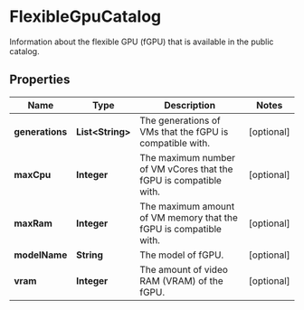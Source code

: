 

# FlexibleGpuCatalog

Information about the flexible GPU (fGPU) that is available in the public catalog.

## Properties

| Name | Type | Description | Notes |
|------------ | ------------- | ------------- | -------------|
|**generations** | **List&lt;String&gt;** | The generations of VMs that the fGPU is compatible with. |  [optional] |
|**maxCpu** | **Integer** | The maximum number of VM vCores that the fGPU is compatible with. |  [optional] |
|**maxRam** | **Integer** | The maximum amount of VM memory that the fGPU is compatible with. |  [optional] |
|**modelName** | **String** | The model of fGPU. |  [optional] |
|**vram** | **Integer** | The amount of video RAM (VRAM) of the fGPU. |  [optional] |



